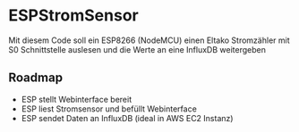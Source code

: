 # ESPStromSensor
Mit diesem Code soll ein ESP8266 (NodeMCU) einen Eltako Stromzähler mit S0 Schnittstelle auslesen und die Werte an eine InfluxDB weitergeben

## Roadmap
* ESP stellt Webinterface bereit
* ESP liest Stromsensor und befüllt Webinterface
* ESP sendet Daten an InfluxDB (ideal in AWS EC2 Instanz)
